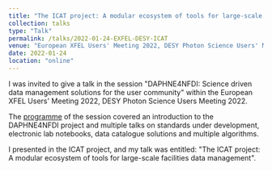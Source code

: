 ```yaml
---
title: "The ICAT project: A modular ecosystem of tools for large-scale facilities data management"
collection: talks
type: "Talk"
permalink: /talks/2022-01-24-EXFEL-DESY-ICAT
venue: "European XFEL Users' Meeting 2022, DESY Photon Science Users' Meeting 2022"
date: 2022-01-24
location: "online"
---
```


I was invited to give a talk in the session "DAPHNE4NFDI: Science driven data management solutions for the user community" within the European XFEL Users' Meeting 2022, DESY Photon Science Users Meeting 2022.

The [programme](https://indico.desy.de/event/32411/attachments/70915/90748/DAPHNE_WS.pdf) of the session covered an introduction to the DAPHNE4NFDI project and multiple talks on standards under development, electronic lab notebooks, data catalogue solutions and multiple algorithms.

I presented in the ICAT project, and my talk was entitled: "The ICAT project: A modular ecosystem of tools for large-scale facilities data management".
